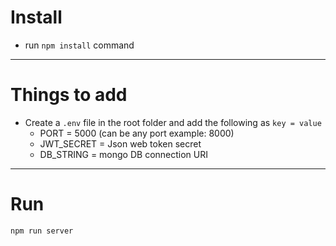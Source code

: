 # Install

- run  `npm install` command
---

# Things to add

- Create a `.env` file in the root folder and add the following as `key = value`
  - PORT = 5000 (can be any port example: 8000)
  - JWT_SECRET = Json web token secret
  - DB_STRING = mongo DB connection URI
---

# Run
`npm run server`

